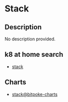 # Stack

## Description

No description provided.

## k8 at home search

- [stack](https://nanne.dev/k8s-at-home-search/#/stack)

## Charts

- [stack@bitpoke-charts](https://helm-charts.bitpoke.io/)
